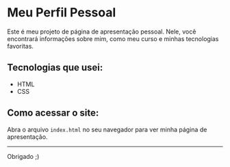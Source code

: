 # Meu Perfil Pessoal

Este é meu projeto de página de apresentação pessoal. Nele, você encontrará informações sobre mim, como meu curso e minhas tecnologias favoritas.

## Tecnologias que usei:
- HTML
- CSS

## Como acessar o site:
Abra o arquivo `index.html` no seu navegador para ver minha página de apresentação.

---

Obrigado ;)

